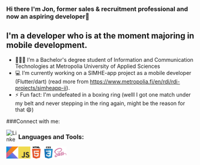 ### Hi there I'm Jon, former sales & recruitment professional and now an aspiring developer👋

## I'm a developer who is at the moment majoring in mobile development.
- 👨🏼‍🎓 I’m a Bachelor's degree student of Information and Communication Technologies at Metropolia University of Applied Sciences
- 💻 I’m currently working on a SIMHE-app project as a mobile developer (Flutter/dart) (read more from https://www.metropolia.fi/en/rdi/rdi-projects/simheapp-ii).
- ⚡ Fun fact: I'm undefeated in a boxing ring (welll I got one match under my belt and never stepping in the ring again, might be the reason for that 😄)

###Connect with me:

[<img align="left" alt="LinkedIn" height="32" width="32" src="https://1000logos.net/wp-content/uploads/2017/03/Linkedin-Logo-500x313.png" />][linkedin]

### Languages and Tools:
<img align="left" alt="Kotlin" height="32" width="32" src="https://raw.githubusercontent.com/github/explore/80688e429a7d4ef2fca1e82350fe8e3517d3494d/topics/kotlin/kotlin.png" />
<img align="left" alt="Javascript" height="32" width="32" src="https://raw.githubusercontent.com/github/explore/80688e429a7d4ef2fca1e82350fe8e3517d3494d/topics/javascript/javascript.png" />
<img align="left" alt="HTML5" height="32" width="32" src="https://raw.githubusercontent.com/github/explore/80688e429a7d4ef2fca1e82350fe8e3517d3494d/topics/html/html.png" />
<img align="left" alt="CSS" height="32" width="32" src="https://raw.githubusercontent.com/github/explore/80688e429a7d4ef2fca1e82350fe8e3517d3494d/topics/css/css.png" />
<img align="left" alt="Sass" height="32" width="32" src="https://raw.githubusercontent.com/github/explore/80688e429a7d4ef2fca1e82350fe8e3517d3494d/topics/sass/sass.png" />

[linkedin]: https://www.linkedin.com/in/jonnesten/
